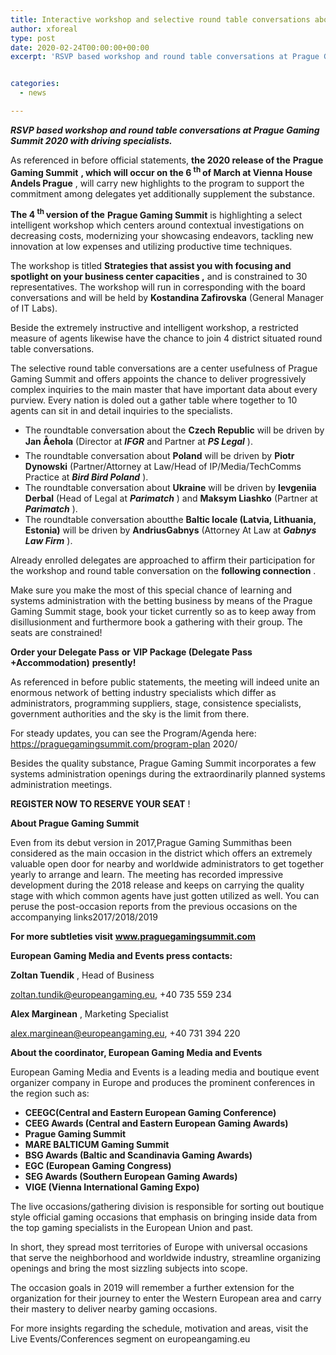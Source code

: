 ```yaml
---
title: Interactive workshop and selective round table conversations about rising locales at Prague Gaming Summit 2020
author: xforeal 
type: post
date: 2020-02-24T00:00:00+00:00
excerpt: 'RSVP based workshop and round table conversations at Prague Gaming Summit 2020 with driving experts '


categories:
  - news

---
```

**_RSVP based workshop and round table conversations at Prague Gaming Summit 2020 with driving specialists._** 

As referenced in before official statements, **the 2020 release of the** **Prague Gaming Summit** **, which will occur on the 6 <sup>th </sup> of March at Vienna House Andels Prague** , will carry new highlights to the program to support the commitment among delegates yet additionally supplement the substance. 

**The 4 <sup>th </sup> version of the** **Prague Gaming Summit** is highlighting a select intelligent workshop which centers around contextual investigations on decreasing costs, modernizing your showcasing endeavors, tackling new innovation at low expenses and utilizing productive time techniques. 

The workshop is titled **Strategies that assist you with focusing and spotlight on your business center capacities ,** and is constrained to 30 representatives. The workshop will run in corresponding with the board conversations and will be held by **Kostandina Zafirovska** (General Manager of IT Labs). 

Beside the extremely instructive and intelligent workshop, a restricted measure of agents likewise have the chance to join 4 district situated round table conversations. 

The selective round table conversations are a center usefulness of Prague Gaming Summit and offers appoints the chance to deliver progressively complex inquiries to the main master that have important data about every purview. Every nation is doled out a gather table where together to 10 agents can sit in and detail inquiries to the specialists. 

  * The roundtable conversation about the **Czech Republic** will be driven by **Jan Åehola** (Director at **_IFGR_** and Partner at **_PS Legal_** ). 
  * The roundtable conversation about **Poland** will be driven by **Piotr Dynowski** (Partner/Attorney at Law/Head of IP/Media/TechComms Practice at **_Bird Bird Poland_** ). 
  * The roundtable conversation about **Ukraine** will be driven by **Ievgeniia Derbal** (Head of Legal at **_Parimatch_** ) and **Maksym Liashko** (Partner at **_Parimatch_** ). 
  * The roundtable conversation aboutthe **Baltic locale (Latvia, Lithuania, Estonia)** will be driven by **AndriusGabnys** (Attorney At Law at **_Gabnys Law Firm_** ). 

Already enrolled delegates are approached to affirm their participation for the workshop and round table conversation on the **following connection** . 

Make sure you make the most of this special chance of learning and systems administration with the betting business by means of the Prague Gaming Summit stage, book your ticket currently so as to keep away from disillusionment and furthermore book a gathering with their group. The seats are constrained! 

**Order your Delegate Pass**  **or** **VIP Package (Delegate Pass +Accommodation)**  **presently!** 

As referenced in before public statements, the meeting will indeed unite an enormous network of betting industry specialists which differ as administrators, programming suppliers, stage, consistence specialists, government authorities and the sky is the limit from there. 

For steady updates, you can see the Program/Agenda here: https://praguegamingsummit.com/program-plan 2020/ 

Besides the quality substance, Prague Gaming Summit incorporates a few systems administration openings during the extraordinarily planned systems administration meetings. 

**REGISTER NOW TO RESERVE YOUR SEAT** ! 

**About Prague Gaming Summit** 

Even from its debut version in 2017,Prague Gaming Summithas been considered as the main occasion in the district which offers an extremely valuable open door for nearby and worldwide administrators to get together yearly to arrange and learn. The meeting has recorded impressive development during the 2018 release and keeps on carrying the quality stage with which common agents have just gotten utilized as well. You can peruse the post-occasion reports from the previous occasions on the accompanying links2017/2018/2019 

**For more subtleties visit** **www.praguegamingsummit.com** 

**European Gaming Media and Events press contacts:** 

**Zoltan Tuendik** , Head of Business 

zoltan.tundik@europeangaming.eu, +40 735 559 234 

**Alex Marginean** , Marketing Specialist 

alex.marginean@europeangaming.eu, +40 731 394 220 

**About the coordinator, European Gaming Media and Events** 

European Gaming Media and Events is a leading media and boutique event organizer company in Europe and produces the prominent conferences in the region such as:

  * **CEEGC(Central and Eastern European Gaming Conference)**
  * **CEEG Awards (Central and Eastern European Gaming Awards)** 
  * **Prague Gaming Summit** 
  * **MARE BALTICUM Gaming Summit** 
  * **BSG Awards (Baltic and Scandinavia Gaming Awards)** 
  * **EGC (European Gaming Congress)** 
  * **SEG Awards (Southern European Gaming Awards)** 
  * **VIGE (Vienna International Gaming Expo)** 

The live occasions/gathering division is responsible for sorting out boutique style official gaming occasions that emphasis on bringing inside data from the top gaming specialists in the European Union and past. 

In short, they spread most territories of Europe with universal occasions that serve the neighborhood and worldwide industry, streamline organizing openings and bring the most sizzling subjects into scope. 

The occasion goals in 2019 will remember a further extension for the organization for their journey to enter the Western European area and carry their mastery to deliver nearby gaming occasions. 

For more insights regarding the schedule, motivation and areas, visit the Live Events/Conferences segment on europeangaming.eu